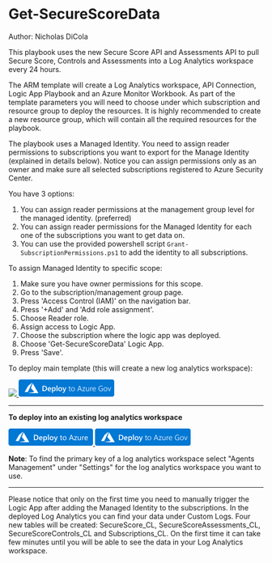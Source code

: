 # Get-SecureScoreData

Author: Nicholas DiCola

This playbook uses the new Secure Score API and Assessments API to pull Secure Score, Controls and Assessments into a Log Analytics workspace every 24 hours.

The ARM template will create a Log Analytics workspace, API Connection, Logic App Playbook and an Azure Monitor Workbook.
As part of the template parameters you will need to choose under which subscription and resource group to deploy the resources. It is highly recommended to create a new resource group, which will contain all the required resources for the playbook.

The playbook uses a Managed Identity. You need to assign reader permissions to subscriptions you want to export for the Manage Identity (explained in details below). Notice you can assign permissions only as an owner and make sure all selected subscriptions registered to Azure Security Center.

You have 3 options:

1. You can assign reader permissions at the management group level for the managed identity. (preferred)
2. You can assign reader permissions for the Managed Identity for each one of the subscriptions you want to get data on.
3. You can use the provided powershell script `Grant-SubscriptionPermissions.ps1` to add the identity to all subscriptions.

To assign Managed Identity to specific scope:

1. Make sure you have owner permissions for this scope.
2. Go to the subscription/management group page.
3. Press 'Access Control (IAM)' on the navigation bar.
4. Press '+Add' and 'Add role assignment'.
5. Choose Reader role.
6. Assign access to Logic App.
7. Choose the subscription where the logic app was deployed.
8. Choose 'Get-SecureScoreData' Logic App.
9. Press 'Save'.

To deploy main template (this will create a new log analytics workspace):

<a href="https://portal.azure.com/#create/Microsoft.Template/uri/https%3A%2F%2Fraw.githubusercontent.com%2FAzure%2FAzure-Security-Center%2Fmaster%2FSecure%2520Score%2FGet-SecureScoreData%2Fazuredeploy.json" target="_blank">
    <img src="https://aka.ms/deploytoazurebutton"/>
</a>
<a href="https://portal.azure.us/#create/Microsoft.Template/uri/https%3A%2F%2Fraw.githubusercontent.com%2FAzure%2FAzure-Security-Center%2Fmaster%2FSecure%2520Score%2FGet-SecureScoreData%2Fazuredeploy.json" target="_blank">
<img src="https://raw.githubusercontent.com/Azure/azure-quickstart-templates/master/1-CONTRIBUTION-GUIDE/images/deploytoazuregov.png"/>
</a>

---

**To deploy into an existing log analytics workspace**

<a href="https://portal.azure.com/#create/Microsoft.Template/uri/https%3A%2F%2Fraw.githubusercontent.com%2FLuckyJC%2FAzure-Security-Center%2Fmaster%2FSecure%2520Score%2FGet-SecureScoreData%2Fazuredeploy-existingLogA.json" target="_blank">
<img src="../assets/deploytoazure.png"/>
</a>

<a href="https://portal.azure.us/#create/Microsoft.Template/uri/https%3A%2F%2Fraw.githubusercontent.com%2FLuckyJC%2FAzure-Security-Center%2Fmaster%2FSecure%2520Score%2FGet-SecureScoreData%2Fazuredeploy-existingLogA.json" target="_blank">
<img src="../assets/deploytoazuregov.png"/>
</a>

**Note**: To find the primary key of a log analytics workspace select "Agents Management" under "Settings" for the log analytics workspace you want to use.

---

Please notice that only on the first time you need to manually trigger the Logic App after adding the Managed Identity to the subscriptions. In the deployed Log Analytics you can find your data under Custom Logs. Four new tables will be created: SecureScore_CL, SecureScoreAssessments_CL, SecureScoreControls_CL and Subscriptions_CL. On the first time it can take few minutes until you will be able to see the data in your Log Analytics workspace.
